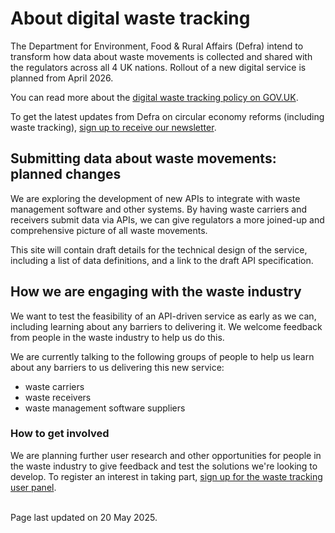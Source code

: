 # About digital waste tracking
The Department for Environment, Food & Rural Affairs (Defra) intend to transform how data about waste movements is collected and shared with the regulators across all 4 UK nations. Rollout of a new digital service is planned from April 2026.

You can read more about the [digital waste tracking policy on GOV.UK](https://www.gov.uk/government/publications/digital-waste-tracking-service/mandatory-digital-waste-tracking).

To get the latest updates from Defra on circular economy reforms (including waste tracking), [sign up to receive our newsletter](https://confirmsubscription.com/h/t/EBFF97EEADC3DECE).

## Submitting data about waste movements: planned changes
We are exploring the development of new APIs to integrate with waste management software and other systems. By having waste carriers and receivers submit data via APIs, we can give regulators a more joined-up and comprehensive picture of all waste movements.

This site will contain draft details for the technical design of the service, including a list of data definitions, and a link to the draft API specification.

## How we are engaging with the waste industry
We want to test the feasibility of an API-driven service as early as we can, including learning about any barriers to delivering it. We welcome feedback from people in the waste industry to help us do this.

We are currently talking to the following groups of people to help us learn about any barriers to us delivering this new service:

* waste carriers
* waste receivers
* waste management software suppliers

### How to get involved
We are planning further user research and other opportunities for people in the waste industry to give feedback and test the solutions we're looking to develop. To register an interest in taking part, [sign up for the waste tracking user panel](https://defragroup.eu.qualtrics.com/jfe/form/SV_9QqfQNqEnI7ecDQ).

<br/>Page last updated on 20 May 2025.